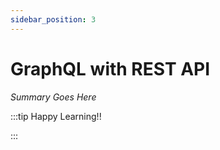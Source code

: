 ```yaml
---
sidebar_position: 3
---
```


# GraphQL with REST API

_Summary Goes Here_

:::tip Happy Learning!!

<QuestButton text="Go To Quest" />

:::


